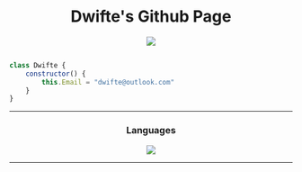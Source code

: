 
<div align="center">
<h1>Dwifte's Github Page</h1>
    
![](https://komarev.com/ghpvc/?username=DwifteJB&color=green)
    
</div>

```js

class Dwifte {
    constructor() {
        this.Email = "dwifte@outlook.com"
    }
}

```

---

<h3 align="center">
    Languages
  </h3>
<div align="center">
  <a href="https://skillicons.dev">
    <img src="https://skillicons.dev/icons?i=js,ts,php,py,go" />
  </a>
</div>

---


